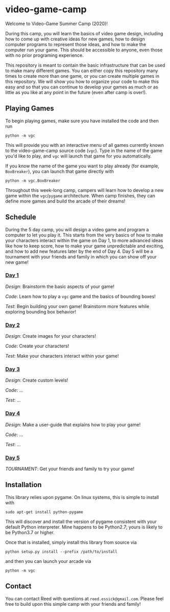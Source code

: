 # video-game-camp

Welcome to Video-Game Summer Camp (2020)!

During this camp, you will learn the basics of video game design, including how to come up with creative ideas for new games, how to design computer programs to represent those ideas, and how to make the computer run your game.
This should be accessible to anyone, even those with no prior programing experience.

This repository is meant to contain the basic infrastructure that can be used to make many different games.
You can either copy this repository many times to create more than one game, or you can create multiple games in this repository.
We will show you how to organize your code to make this easy and so that you can continue to develop your games as much or as little as you like at any point in the future (even after camp is over!).

## Playing Games

To begin playing games, make sure you have installed the code and then run
```
python -m vgc
```
This will provide you with an interactive menu of all games currently known to the video-game-camp source code (`vgc`).
Type in the name of the game you'd like to play, and `vgc` will launch that game for you automatically.

If you know the name of the game you want to play already (for example, `BoxBreaker`), you can launch that game directly with
```
python -m vgc.BoxBreaker
```

Throughout this week-long camp, campers will learn how to develop a new game within the `vgc`/`pygame` architecture.
When camp finishes, they can define more games and build the arcade of their dreams!

## Schedule

During the 5 day camp, you will design a video game and program a computer to let you play it.
This starts from the very basics of how to make your characters interact within the game on Day 1, to more advanced ideas like how to keep score, how to make your game unpredictable and exciting, and how to add new features later by the end of Day 4.
Day 5 will be a tournament with your friends and family in which you can show off your new game!

### [Day 1](day1/)

*Design*: Brainstorm the basic aspects of your game!

*Code*: Learn how to play a `vgc` game and the basics of bounding boxes!

*Test*: Begin building your own game! Brainstorm more features while exploring bounding box behavior!

### [Day 2](day2/)

*Design*: Create images for your characters!

*Code*: Create your characters!

*Test*: Make your characters interact within your game!

### [Day 3](day3/)

*Design*: Create custom levels!

*Code*: ...

*Test*: ...

### [Day 4](day4/)

*Design*: Make a user-guide that explains how to play your game!

*Code*: ...

*Test*: ...

### [Day 5](day5/)

*TOURNAMENT*: Get your friends and family to try your game!

## Installation

This library relies upon pygame. On linux systems, this is simple to install with
```
sudo apt-get install python-pygame
```
This will discover and install the version of pygame consistent with your default Python interpreter. Mine happens to be Python2.7; yours is likely to be Python3.7 or higher.

Once that is installed, simply install this library from source via
```
python setup.py install --prefix /path/to/install
```
and then you can launch your arcade via
```
python -m vgc
```

## Contact

You can contact Reed with questions at `reed.essick@gmail.com`.
Please feel free to build upon this simple camp with your friends and family!

